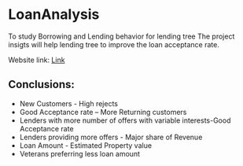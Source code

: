 # LoanAnalysis
To study Borrowing and Lending behavior for lending tree
The project insigts will help lending tree to improve the loan acceptance rate.


Website link:
[Link](https://pranaleejadhav.github.io/LoanAnalysis/Dashboard_Final.html)

## Conclusions:

- New Customers - High rejects 
- Good Acceptance rate – More Returning customers
- Lenders with more number of offers with variable interests-Good Acceptance rate
- Lenders providing more offers - Major share of Revenue 
- Loan Amount - Estimated Property value 
- Veterans preferring less loan amount
 


